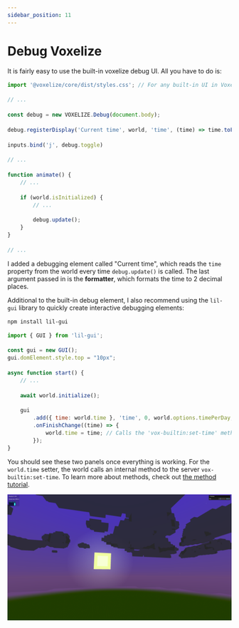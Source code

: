 ```yaml
---
sidebar_position: 11
---
```


# Debug Voxelize

It is fairly easy to use the built-in voxelize debug UI. All you have to do is:

```javascript title="main.js"
import '@voxelize/core/dist/styles.css'; // For any built-in UI in Voxelize

// ...

const debug = new VOXELIZE.Debug(document.body);

debug.registerDisplay('Current time', world, 'time', (time) => time.toFixed(2));

inputs.bind('j', debug.toggle)

// ...

function animate() {
    // ...

    if (world.isInitialized) {
        // ...

        debug.update();
    }
}

// ...
```

I added a debugging element called "Current time", which reads the `time` property from the world every time `debug.update()` is called. The last argument passed in is the **formatter**, which formats the time to 2 decimal places.

Additional to the built-in debug element, I also recommend using the `lil-gui` library to quickly create interactive debugging elements:

```bash
npm install lil-gui
```

```javascript title="main.js"
import { GUI } from 'lil-gui';

const gui = new GUI();
gui.domElement.style.top = "10px";

async function start() {
    // ...

    await world.initialize();

    gui
        .add({ time: world.time }, 'time', 0, world.options.timePerDay, 0.01)
        .onFinishChange((time) => {
            world.time = time; // Calls the 'vox-builtin:set-time' method internally
        });
}
```

You should see these two panels once everything is working. For the `world.time` setter, the world calls an internal method to the server `vox-builtin:set-time`. To learn more about methods, check out [the method tutorial](/wiki/calling-methods).

![](../assets/time-setter.png)